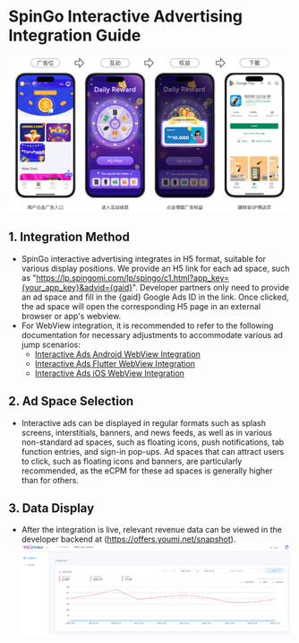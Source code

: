 # SpinGo Interactive Advertising Integration Guide

![SpinGo Business Process](https://github.com/youmi-obg/Documentation/raw/main/images/spingo.png)

## 1. Integration Method

- SpinGo interactive advertising integrates in H5 format, suitable for various display positions. We provide an H5 link for each ad space, such as "https://lp.spingomi.com/lp/spingo/c1.html?app_key={your_app_key}&advid={gaid}". Developer partners only need to provide an ad space and fill in the {gaid} Google Ads ID in the link. Once clicked, the ad space will open the corresponding H5 page in an external browser or app's webview.
- For WebView integration, it is recommended to refer to the following documentation for necessary adjustments to accommodate various ad jump scenarios:
  - [Interactive Ads Android WebView Integration](https://github.com/youmi-obg/Documentation/blob/main/InteractiveAdsWebView.md)
  - [Interactive Ads Flutter WebView Integration](https://github.com/youmi-obg/Documentation/blob/main/InteractiveAdsWebViewFlutter.md)
  - [Interactive Ads iOS WebView Integration](https://github.com/youmi-obg/Documentation/blob/main/AdWebviewIOSDemo/README.md)

## 2. Ad Space Selection

- Interactive ads can be displayed in regular formats such as splash screens, interstitials, banners, and news feeds, as well as in various non-standard ad spaces, such as floating icons, push notifications, tab function entries, and sign-in pop-ups. Ad spaces that can attract users to click, such as floating icons and banners, are particularly recommended, as the eCPM for these ad spaces is generally higher than for others.

## 3. Data Display

- After the integration is live, relevant revenue data can be viewed in the developer backend at (https://offers.youmi.net/snapshot).
![Developer Backend](https://github.com/youmi-obg/Documentation/raw/main/images/backend2.png)
